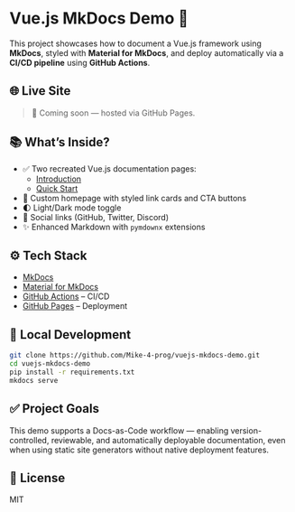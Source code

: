 # Vue.js MkDocs Demo 🚀

This project showcases how to document a Vue.js framework using **MkDocs**, styled with **Material for MkDocs**, and deploy automatically via a **CI/CD pipeline** using **GitHub Actions**.

## 🌐 Live Site
> 🚧 Coming soon — hosted via GitHub Pages.

## 📚 What’s Inside?

- ✅ Two recreated Vue.js documentation pages:
  - [Introduction](docs/getting-started/introduction.md)
  - [Quick Start](docs/getting-started/quick-start.md)
- 🎨 Custom homepage with styled link cards and CTA buttons
- 🌓 Light/Dark mode toggle
- 🔗 Social links (GitHub, Twitter, Discord)
- ✨ Enhanced Markdown with `pymdownx` extensions

## ⚙️ Tech Stack

- [MkDocs](https://www.mkdocs.org/)
- [Material for MkDocs](https://squidfunk.github.io/mkdocs-material/)
- [GitHub Actions](https://github.com/features/actions) – CI/CD
- [GitHub Pages](https://pages.github.com/) – Deployment

## 🚀 Local Development

```bash
git clone https://github.com/Mike-4-prog/vuejs-mkdocs-demo.git
cd vuejs-mkdocs-demo
pip install -r requirements.txt
mkdocs serve
```
## ✅ Project Goals
This demo supports a Docs-as-Code workflow — enabling version-controlled, reviewable, and automatically deployable documentation, even when using static site generators without native deployment features.

## 📄 License
MIT


